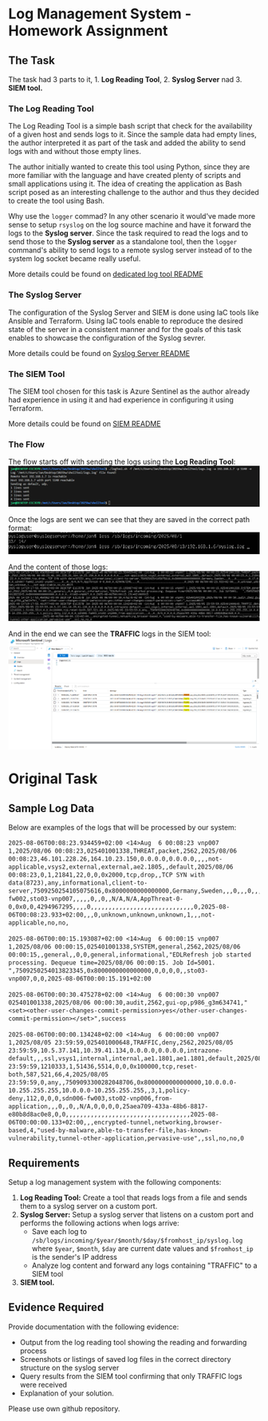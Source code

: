 # Log Management System - Homework Assignment

## The Task
The task had 3 parts to it, 1. **Log Reading Tool**, 2. **Syslog Server** nad 3. **SIEM tool.**

### The Log Reading Tool
The Log Reading Tool is a simple bash script that check for the availability of a given host and sends logs to it. Since the sample data had empty lines, the author interpreted it as part of the task and added the ability to send logs with and without those empty lines.

The author initially wanted to create this tool using Python, since they are more familiar with the language and have created plenty of scripts and small applications using it. The idea of creating the application as Bash script posed as an interesting challenge to the author and thus they decided to create the tool using Bash.

Why use the ```logger``` commad? In any other scenario it would've made more sense to setup ```rsyslog``` on the log source machine and have it forward the logs to the **Syslog server**. Since the task required to read the logs and to send those to the **Syslog server** as a standalone tool, then the ```logger``` command's ability to send logs to a remote syslog server instead of to the system log socket became really useful.

More details could be found on [dedicated log tool README](shellTool/README.MD)

### The Syslog Server
The configuration of the Syslog Server and SIEM is done using IaC tools like Ansible and Terraform. Using IaC tools enable to reproduce the desired state of the server in a consistent manner and for the goals of this task enables to showcase the configuration of the Syslog sevrer. 

More details could be found on [Syslog Server README](syslogServer/README.md)

### The SIEM Tool
The SIEM tool chosen for this task is Azure Sentinel as the author already had experience in using it and had experience in configuring it using Terraform.

More details could be found on [SIEM README](SIEM/README.md)

### The Flow
The flow starts off with sending the logs using the **Log Reading Tool**:
![Image showing the Log Reading Tool output.](./img/logToolOutput.png)

Once the logs are sent we can see that they are saved in the correct path format:
![Image showing the correct log path.](./img/logsSaved.png)

And the content of those logs:
![Image showing the correct logs.](./img/savedLogLines.png)

And in the end we can see the **TRAFFIC** logs in the SIEM tool:
![Image showing the SIEM output.](./img/siemTool.png)

# Original Task

## Sample Log Data

Below are examples of the logs that will be processed by our system:

```
2025-08-06T00:08:23.934459+02:00 <14>Aug  6 00:08:23 vnp007 1,2025/08/06 00:08:23,025401001338,THREAT,packet,2562,2025/08/06 00:08:23,46.101.228.26,164.10.23.150,0.0.0.0,0.0.0.0,,,,not-applicable,vsys2,external,external,ae2.1805,,default,2025/08/06 00:08:23,0,1,21841,22,0,0,0x2000,tcp,drop,,TCP SYN with data(8723),any,informational,client-to-server,7509250254105075616,0x8000000000000000,Germany,Sweden,,,0,,,0,,,,,,,,0,17,0,0,0,sdn007-fw002,sto03-vnp007,,,,,0,,0,,N/A,N/A,AppThreat-0-0,0x0,0,4294967295,,,,0,,,,,,,,,,,,,,,,,,,,,,,,,,,,,0,2025-08-06T00:08:23.933+02:00,,,0,unknown,unknown,unknown,1,,,not-applicable,no,no,

2025-08-06T00:00:15.193087+02:00 <14>Aug  6 00:00:15 vnp007 1,2025/08/06 00:00:15,025401001338,SYSTEM,general,2562,2025/08/06 00:00:15,,general,,0,0,general,informational,"EDLRefresh job started processing. Dequeue time=2025/08/06 00:00:15. Job Id=5001.   ",7509250254013823345,0x8000000000000000,0,0,0,0,,sto03-vnp007,0,0,2025-08-06T00:00:15.191+02:00

2025-08-06T00:00:30.475278+02:00 <14>Aug  6 00:00:30 vnp007 025401001338,2025/08/06 00:00:30,audit,2562,gui-op,p986_g3m634741,"<set><other-user-changes-commit-permission>yes</other-user-changes-commit-permission></set>",success

2025-08-06T00:00:00.134248+02:00 <14>Aug  6 00:00:00 vnp007 1,2025/08/05 23:59:59,025401000648,TRAFFIC,deny,2562,2025/08/05 23:59:59,10.5.37.141,10.39.41.134,0.0.0.0,0.0.0.0,intrazone-default,,,ssl,vsys1,internal,internal,ae1.1801,ae1.1801,default,2025/08/05 23:59:59,1210333,1,51436,5514,0,0,0x100000,tcp,reset-both,587,521,66,4,2025/08/05 23:59:59,0,any,,7509093300282048706,0x8000000000000000,10.0.0.0-10.255.255.255,10.0.0.0-10.255.255.255,,3,1,policy-deny,112,0,0,0,sdn006-fw003,sto02-vnp006,from-application,,,0,,0,,N/A,0,0,0,0,25aea709-433a-48b6-8817-e80b8d8ac0e8,0,0,,,,,,,,,,,,,,,,,,,,,,,,,,,,,,,,,,,2025-08-06T00:00:00.133+02:00,,,encrypted-tunnel,networking,browser-based,4,"used-by-malware,able-to-transfer-file,has-known-vulnerability,tunnel-other-application,pervasive-use",,ssl,no,no,0
```

## Requirements

Setup a log management system with the following components:

1. **Log Reading Tool:** Create a tool that reads logs from a file and sends them to a syslog server on a custom port.
1. **Syslog Server:** Setup a syslog server that listens on a custom port and performs the following actions when logs arrive:
    - Save each log to `/sb/logs/incoming/$year/$month/$day/$fromhost_ip/syslog.log` where `$year`, `$month`, `$day` are current date values and `$fromhost_ip` is the sender's IP address
    - Analyze log content and forward any logs containing "TRAFFIC" to a SIEM tool
1. **SIEM tool.**

## Evidence Required

Provide documentation with the following evidence:
- Output from the log reading tool showing the reading and forwarding process
- Screenshots or listings of saved log files in the correct directory structure on the syslog server
- Query results from the SIEM tool confirming that only TRAFFIC logs were received
- Explanation of your solution.

Please use own github repository.

